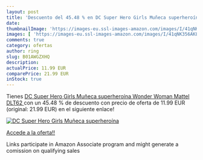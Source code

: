 ```yaml
---
layout: post
title: 'Descuento del 45.48 % en DC Super Hero Girls Muñeca superheroína '
date: 
thumbnailImage: 'https://images-eu.ssl-images-amazon.com/images/I/41qNK356AKL._SL200_.jpg'
images: [ 'https://images-eu.ssl-images-amazon.com/images/I/41qNK356AKL._SL200_.jpg' ]
comments: true
category: ofertas
author: ring
slug: B01AWGZXHQ
description:
actualPrice: 11.99 EUR
comparePrice: 21.99 EUR
inStock: true
---
```


Tienes [DC Super Hero Girls Muñeca superheroína Wonder Woman  Mattel DLT62 ](https://www.amazon.es/dp/B01AWGZXHQ/?tag=tolees-21) con un 45.48 % de descuento con precio de oferta de 11.99 EUR (original: 21.99 EUR) en el siguiente enlace!

[![DC Super Hero Girls Muñeca superheroína ](https://images-eu.ssl-images-amazon.com/images/I/41qNK356AKL._SL200_.jpg)](https://www.amazon.es/dp/B01AWGZXHQ/?tag=tolees-21)

[Accede a la oferta!!](https://www.amazon.es/dp/B01AWGZXHQ/?tag=tolees-21)

Links participate in Amazon Associate program and might generate a comission on qualifying sales


